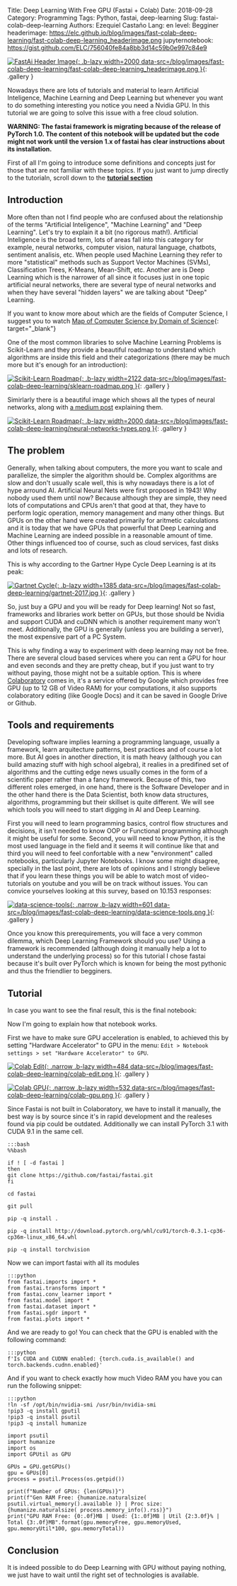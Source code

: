 Title: Deep Learning With Free GPU (Fastai + Colab)
Date: 2018-09-28
Category: Programming
Tags: Python, fastai, deep-learning
Slug: fastai-colab-deep-learning
Authors: Ezequiel Castaño
Lang: en
level: Begginer
headerimage: https://elc.github.io/blog/images/fast-colab-deep-learning/fast-colab-deep-learning_headerimage.png
jupyternotebook: https://gist.github.com/ELC/756040fe84a8bb3d14c59b0e997c84e9

[![FastAi Header Image]({attach}images/fast-colab-deep-learning/fast-colab-deep-learning_headerimage-thumbnail.png){: .b-lazy width=2000 data-src=/blog/images/fast-colab-deep-learning/fast-colab-deep-learning_headerimage.png }](/blog/images/fast-colab-deep-learning/fast-colab-deep-learning_headerimage.png){: .gallery }

<!-- PELICAN_BEGIN_SUMMARY -->

Nowadays there are lots of tutorials and material to learn Artificial Inteligence, Machine Learning and Deep Learning but whenever you want to do something interesting you notice you need a Nvidia GPU. In this tutorial we are going to solve this issue with a free cloud solution.

<!-- PELICAN_END_SUMMARY -->

**WARNING: The fastai framework is migrating because of the release of PyTorch 1.0. The content of this notebook will be updated but the code might not work until the version 1.x of fastai has clear instructions about its installation.**

First of all I'm going to introduce some definitions and concepts just for those that are not familiar with these topics. If you just want to  jump directly to the tutorialn, scroll down to the [**tutorial section**](#tutorial)

## Introduction

More often than not I find people who are confused about the relationship of the terms "Artificial Inteligence", "Machine Learning" and "Deep Learning". Let's try to explain it a bit (no rigorous math!). Artificial Inteligence is the broad term, lots of areas fall into this category for example, neural networks, computer vision, natural language, chatbots, sentiment analisis, etc. When people used Machine Learning they refer to more "statistical" methods such as Support Vector Machines (SVMs), Classification Trees, K-Means, Mean-Shift, etc. Another are is Deep Learning which is the narrower of all since it focuses just in one topic artificial neural networks, there are several type of neural networks and when they have several "hidden layers" we are talking about "Deep" Learning.

If you want to know more about which are the fields of Computer Science, I suggest you to watch [Map of Computer Science by Domain of Science](https://www.youtube.com/watch?v=SzJ46YA_RaA){: target="_blank"}

One of the most common libraries to solve Machine Learning Problems is Scikit-Learn and they provide a beautiful roadmap to understand which algorithms are inside this field and their categorizations (there may be much more but it's enough for an introduction):

[![Scikit-Learn Roadmap]({attach}images/fast-colab-deep-learning/sklearn-roadmap-thumbnail.png){: .b-lazy width=2122 data-src=/blog/images/fast-colab-deep-learning/sklearn-roadmap.png }](/blog/images/fast-colab-deep-learning/sklearn-roadmap.png){: .gallery }

Simirlarly there is a beautiful image which shows all the types of neural networks, along with [a medium post](https://towardsdatascience.com/the-mostly-complete-chart-of-neural-networks-explained-3fb6f2367464) explaining them.

[![Scikit-Learn Roadmap]({attach}images/fast-colab-deep-learning/neural-networks-types-thumbnail.png){: .b-lazy width=2000 data-src=/blog/images/fast-colab-deep-learning/neural-networks-types.png }](/blog/images/fast-colab-deep-learning/neural-networks-types.png){: .gallery }

## The problem

Generally, when talking about computers, the more you want to scale and parallelize, the simpler the algorithm should be. Complex algorithms are slow and don't usually scale well, this is why nowadays there is a lot of hype arround AI. Artificial Neural Nets were first proposed in 1943! Why nobody used them until now? Because although they are simple, they need lots of computations and CPUs aren't that good at that, they have to perform logic operation, memory management and many other things. But GPUs on the other hand were created primarily for aritmetic calculations and it is today that we have GPUs that powerful that Deep Learning and Machine Learning are indeed possible in a reasonable amount of time. Other things influenced too of course, such as cloud services, fast disks and lots of research.

This is why according to the Gartner Hype Cycle Deep Learning is at its peak:

[![Gartnet Cycle]({attach}images/fast-colab-deep-learning/gartnet-2017-thumbnail.jpg){: .b-lazy width=1385 data-src=/blog/images/fast-colab-deep-learning/gartnet-2017.jpg }](/blog/images/fast-colab-deep-learning/gartnet-2017.jpg){: .gallery }

So, just buy a GPU and you will be ready for Deep learning! Not so fast, frameworks and libraries work better on GPUs, but those should be Nvidia and support CUDA and cuDNN which is another requirement many won't meet. Additionally, the GPU is generally (unless you are building a server), the most expensive part of a PC System.

This is why finding a way to experiment with deep learning may not be free. There are several cloud based services where you can rent a GPU for hour and even seconds and they are pretty cheap, but if you just want to try without paying, those might not be a suitable option. This is where [Colaboratory](https://colab.research.google.com/) comes in, it's a service offered by Google which provides free GPU (up to 12 GB of Video RAM) for your computations, it also supports colaboratory editing (like Google Docs) and it can be saved in Google Drive or Github.

## Tools and requirements

Developing software implies learning a programming language, usually a framework, learn arquitecture patterns, best practices and of course a lot more. But AI goes in another direction, it is math heavy (although you can build amazing stuff with high school algebra), it realies in a predifined set of algorithms and the cutting edge news usually comes in the form of a scientific paper rather than a fancy framework. Because of this, two different roles emerged, in one hand, there is the Software Developer and in the other hand there is the Data Scientist, both know data structures, algorithms, programming but their skillset is quite different. We will see which tools you will need to start digging in AI and Deep Learning.

First you will need to learn programming basics, control flow structures and decisions, it isn't needed to know OOP or Functional programming although it might be useful for some. Second, you will need to know Python, it is the most used language in the field and it seems it will continue like that and third you will need to feel confortable with a new "environment" called notebooks, particularly Jupyter Notebooks. I know some might disagree, specially in the last point, there are lots of opinions and I strongly believe that if you learn these things you will be able to watch most of video-tutorials on youtube and you will be on track without issues. You can convice yourselves looking at this survey, based on 10.153 responses:

[![data-science-tools]({attach}images/fast-colab-deep-learning/data-science-tools-thumbnail.png){: .narrow .b-lazy width=601 data-src=/blog/images/fast-colab-deep-learning/data-science-tools.png  }](/blog/images/fast-colab-deep-learning/data-science-tools.png){: .gallery }

Once you know this prerequirements, you will face a very common dilemma, which Deep Learning Framework should you use? Using a framework is recommended (although doing it manually help a lot to understand the underlying process) so for this tutorial I chose fastai because it's built over PyTorch which is known for being the most pythonic and thus the friendlier to begginers.

## Tutorial

In case you want to see the final result, this is the final notebook:

<script src="https://gist.github.com/ELC/756040fe84a8bb3d14c59b0e997c84e9.js"></script>

Now I'm going to explain how that notebook works.

First we have to make sure GPU acceleration is enabled, to achieved this by setting "Hardware Accelerator" to GPU in the menu: `Edit > Notebook settings > set "Hardware Accelerator" to GPU`.

[![Colab Edit]({attach}images/fast-colab-deep-learning/colab-edit-thumbnail.png){: .narrow .b-lazy width=484 data-src=/blog/images/fast-colab-deep-learning/colab-edit.png }](/blog/images/fast-colab-deep-learning/colab-edit.png){: .gallery }

[![Colab GPU]({attach}images/fast-colab-deep-learning/colab-gpu-thumbnail.png){: .narrow .b-lazy width=532 data-src=/blog/images/fast-colab-deep-learning/colab-gpu.png }](/blog/images/fast-colab-deep-learning/colab-gpu.png){: .gallery }

Since Fastai is not built in Colaboratory, we have to install it manually, the best way is by source since it's in rapid development and the realeses found via pip could be outdated. Additionally we can install PyTorch 3.1 with CUDA 9.1 in the same cell.

    :::bash
    %%bash

    if ! [ -d fastai ]
    then
    git clone https://github.com/fastai/fastai.git
    fi

    cd fastai

    git pull

    pip -q install .

    pip -q install http://download.pytorch.org/whl/cu91/torch-0.3.1-cp36-cp36m-linux_x86_64.whl

    pip -q install torchvision

Now we can import fastai with all its modules

    :::python
    from fastai.imports import *
    from fastai.transforms import *
    from fastai.conv_learner import *
    from fastai.model import *
    from fastai.dataset import *
    from fastai.sgdr import *
    from fastai.plots import *

And we are ready to go! You can check that the GPU is enabled with the following command:

    :::python
    f'Is CUDA and CUDNN enabled: {torch.cuda.is_available() and torch.backends.cudnn.enabled}'

And if you want to check exactly how much Video RAM you have you can run the following snippet:

    :::python
    !ln -sf /opt/bin/nvidia-smi /usr/bin/nvidia-smi
    !pip3 -q install gputil
    !pip3 -q install psutil
    !pip3 -q install humanize

    import psutil
    import humanize
    import os
    import GPUtil as GPU

    GPUs = GPU.getGPUs()
    gpu = GPUs[0]
    process = psutil.Process(os.getpid())

    print(f"Number of GPUs: {len(GPUs)}")
    print(f"Gen RAM Free: {humanize.naturalsize( psutil.virtual_memory().available )} | Proc size: {humanize.naturalsize( process.memory_info().rss)}")
    print("GPU RAM Free: {0:.0f}MB | Used: {1:.0f}MB | Util {2:3.0f}% | Total {3:.0f}MB".format(gpu.memoryFree, gpu.memoryUsed, gpu.memoryUtil*100, gpu.memoryTotal))

## Conclusion

It is indeed possible to do Deep Learning with GPU without paying nothing, we just have to wait until the right set of technologies is available.